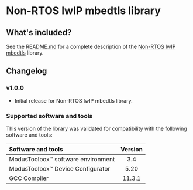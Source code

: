 # Non-RTOS lwIP mbedtls library

## What's included?

See the [README.md](./README.md) for a complete description of the [Non-RTOS lwIP mbedtls](https://github.com/Infineon/nonrtos-lwip-mbedtls) library.

## Changelog

### v1.0.0

- Initial release for Non-RTOS lwIP mbedtls library.

### Supported software and tools

This version of the library was validated for compatibility with the following software and tools:

| Software and tools                                             | Version |
| :---                                                           | :----:  |
| ModusToolbox&trade; software environment                       | 3.4     |
| ModusToolbox&trade; Device Configurator                        | 5.20    |
| GCC Compiler                                                   | 11.3.1  |
